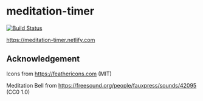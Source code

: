 # meditation-timer

[![Build Status](https://travis-ci.org/benji6/meditation-timer.svg?branch=master)](https://travis-ci.org/benji6/meditation-timer)

https://meditation-timer.netlify.com

## Acknowledgement

Icons from https://feathericons.com (MIT)

Meditation Bell from https://freesound.org/people/fauxpress/sounds/42095 (CC0 1.0)
